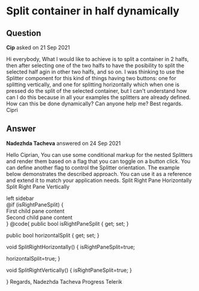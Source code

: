 # Split container in half dynamically

## Question

**Cip** asked on 21 Sep 2021

Hi everybody, What I would like to achieve is to split a container in 2 halfs, then after selecting one of the two halfs to have the posibility to split the selected half agin in other two halfs, and so on. I was thinking to use the Splitter component for this kind of things having two buttons: one for splitting vertically, and one for splitting horizontally which when one is pressed do the split of the selected container, but I can't understand how can I do this because in all your examples the splitters are already defined. How can this be done dynamically? Can anyone help me? Best regards. Cipri

## Answer

**Nadezhda Tacheva** answered on 24 Sep 2021

Hello Ciprian, You can use some conditional markup for the nested Splitters and render them based on a flag that you can toggle on a button click. You can define another flag to control the Splitter orientation. The example below demonstrates the described approach. You can use it as a reference and extend it to match your application needs. <TelerikButton OnClick="@SplitRightHorizontally"> Split Right Pane Horizontally </TelerikButton> <TelerikButton OnClick="@SplitRightVertically"> Split Right Pane Vertically </TelerikButton> <TelerikSplitter Width="600px" Height="600px"> <SplitterPanes> <SplitterPane Size="200px"> <div> left sidebar </div> </SplitterPane> <SplitterPane> @if (isRightPaneSplit)
{ <TelerikSplitter Class="k-pane-flex" Width="100%" Height="100%" Orientation="@(horizontalSplit? SplitterOrientation.Horizontal : SplitterOrientation.Vertical)"> <SplitterPanes> <SplitterPane Size="40%"> <div> First child pane content </div> </SplitterPane> <SplitterPane> <div> Second child pane content </div> </SplitterPane> </SplitterPanes> </TelerikSplitter> } </SplitterPane> </SplitterPanes> </TelerikSplitter> @code{
public bool isRightPaneSplit { get; set; }

public bool horizontalSplit { get; set; }

void SplitRightHorizontally()
{
isRightPaneSplit=true;

horizontalSplit=true;
}

void SplitRightVertically()
{
isRightPaneSplit=true;
}

} Regards, Nadezhda Tacheva Progress Telerik
